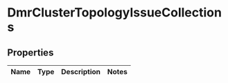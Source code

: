 
# DmrClusterTopologyIssueCollections

## Properties
Name | Type | Description | Notes
------------ | ------------- | ------------- | -------------



